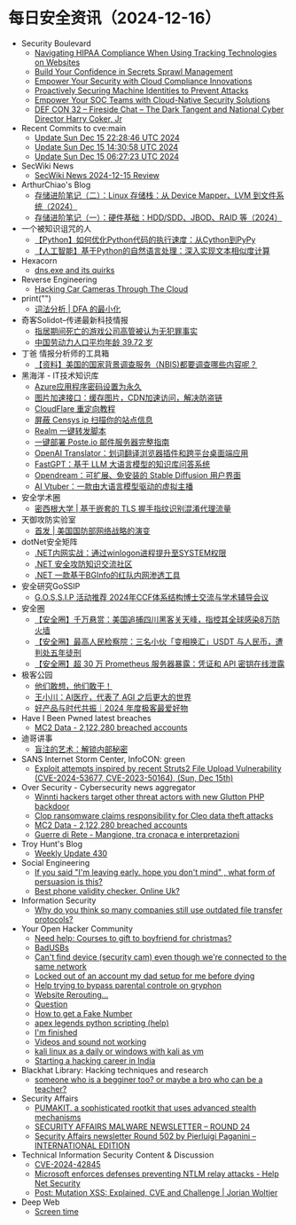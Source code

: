 # 每日安全资讯（2024-12-16）

- Security Boulevard
  - [Navigating HIPAA Compliance When Using Tracking Technologies on Websites](https://securityboulevard.com/2024/12/navigating-hipaa-compliance-when-using-tracking-technologies-on-websites/)
  - [Build Your Confidence in Secrets Sprawl Management](https://securityboulevard.com/2024/12/build-your-confidence-in-secrets-sprawl-management/)
  - [Empower Your Security with Cloud Compliance Innovations](https://securityboulevard.com/2024/12/empower-your-security-with-cloud-compliance-innovations/)
  - [Proactively Securing Machine Identities to Prevent Attacks](https://securityboulevard.com/2024/12/proactively-securing-machine-identities-to-prevent-attacks/)
  - [Empower Your SOC Teams with Cloud-Native Security Solutions](https://securityboulevard.com/2024/12/empower-your-soc-teams-with-cloud-native-security-solutions/)
  - [DEF CON 32 – Fireside Chat – The Dark Tangent and National Cyber Director Harry Coker, Jr](https://securityboulevard.com/2024/12/def-con-32-fireside-chat-the-dark-tangent-and-national-cyber-director-harry-coker-jr/)
- Recent Commits to cve:main
  - [Update Sun Dec 15 22:28:46 UTC 2024](https://github.com/trickest/cve/commit/e82dff99921175415d967a83a352e6a30da9fbf3)
  - [Update Sun Dec 15 14:30:58 UTC 2024](https://github.com/trickest/cve/commit/de9f6dc11f7cc2845deab45d9fb9c114746d9ba0)
  - [Update Sun Dec 15 06:27:23 UTC 2024](https://github.com/trickest/cve/commit/1f587bb06a0bb503f1fe4a7d11d87bf2d309495c)
- SecWiki News
  - [SecWiki News 2024-12-15 Review](http://www.sec-wiki.com/?2024-12-15)
- ArthurChiao's Blog
  - [存储进阶笔记（二）：Linux 存储栈：从 Device Mapper、LVM 到文件系统（2024）](https://arthurchiao.github.io/blog/storage-advanced-notes-2-zh/)
  - [存储进阶笔记（一）：硬件基础：HDD/SDD、JBOD、RAID 等（2024）](https://arthurchiao.github.io/blog/storage-advanced-notes-1-zh/)
- 一个被知识诅咒的人
  - [【Python】如何优化Python代码的执行速度：从Cython到PyPy](https://blog.csdn.net/nokiaguy/article/details/144480583)
  - [【人工智能】基于Python的自然语言处理：深入实现文本相似度计算](https://blog.csdn.net/nokiaguy/article/details/144480576)
- Hexacorn
  - [dns.exe and its quirks](https://www.hexacorn.com/blog/2024/12/15/dns-exe-and-its-quirks/)
- Reverse Engineering
  - [Hacking Car Cameras Through The Cloud](https://www.reddit.com/r/ReverseEngineering/comments/1heqdub/hacking_car_cameras_through_the_cloud/)
- print("")
  - [词法分析 | DFA 的最小化](https://www.o2oxy.cn/4290.html)
- 奇客Solidot–传递最新科技情报
  - [指居期间死亡的游戏公司高管被认为无犯罪事实](https://www.solidot.org/story?sid=80054)
  - [中国劳动力人口平均年龄 39.72 岁](https://www.solidot.org/story?sid=80053)
- 丁爸 情报分析师的工具箱
  - [【资料】美国的国家背景调查服务（NBIS)都要调查哪些内容呢？](https://mp.weixin.qq.com/s?__biz=MzI2MTE0NTE3Mw==&mid=2651148170&idx=1&sn=3af7c7fb214c799ef37e1a0499a102b5&chksm=f1af38b0c6d8b1a69fc461d722dd572946f35a012350305aeb344eaf3b23d2157b52f998e65e&scene=58&subscene=0#rd)
- 黑海洋 - IT技术知识库
  - [Azure应用程序密码设置为永久](https://www.upx8.com/4583)
  - [图片加速接口：缓存图片，CDN加速访问，解决防盗链](https://www.upx8.com/4582)
  - [CloudFlare 重定向教程](https://www.upx8.com/4580)
  - [屏蔽 Censys ip 扫描你的站点信息](https://www.upx8.com/4579)
  - [Realm 一键转发脚本](https://www.upx8.com/4578)
  - [一键部署 Poste.io 邮件服务器完整指南](https://www.upx8.com/4577)
  - [OpenAI Translator：划词翻译浏览器插件和跨平台桌面端应用](https://www.upx8.com/4573)
  - [FastGPT：基于 LLM 大语言模型的知识库问答系统](https://www.upx8.com/4572)
  - [Opendream：可扩展、免安装的 Stable Diffusion 用户界面](https://www.upx8.com/4571)
  - [AI Vtuber：一款由大语言模型驱动的虚拟主播](https://www.upx8.com/4570)
- 安全学术圈
  - [密西根大学 | 基于嵌套的 TLS 握手指纹识别混淆代理流量](https://mp.weixin.qq.com/s?__biz=MzU5MTM5MTQ2MA==&mid=2247491461&idx=1&sn=71b5e815f8c2dbbb36473d7031fadf06&chksm=fe2ee00ec959691842d5000789a0fe68c1b1dfc71b2f69ec23dd8a8c20df8eace345eb8b424a&scene=58&subscene=0#rd)
- 天御攻防实验室
  - [首发 | 美国国防部网络战略的演变](https://mp.weixin.qq.com/s?__biz=MzU0MzgyMzM2Nw==&mid=2247486174&idx=1&sn=7557d561e51c274a6fa2659698947c87&chksm=fb04c9b6cc7340a086eda9279479e53a05ac67581d1ff27cb90d2b195da2851bfb1a68b82072&scene=58&subscene=0#rd)
- dotNet安全矩阵
  - [.NET内网实战：通过winlogon进程提升至SYSTEM权限](https://mp.weixin.qq.com/s?__biz=MzUyOTc3NTQ5MA==&mid=2247497508&idx=1&sn=51ac4cd4955516cc9a56c07d436863fc&chksm=fa5959c9cd2ed0df9b3fc14dd16a551393e512fa25ceb2624e3db47c986133e8e20498e40402&scene=58&subscene=0#rd)
  - [.NET 安全攻防知识交流社区](https://mp.weixin.qq.com/s?__biz=MzUyOTc3NTQ5MA==&mid=2247497508&idx=2&sn=24c30854773d3d26fc9da23ace2dec0b&chksm=fa5959c9cd2ed0df26b927cfa2a1d86100673350fd77d9daee142d562a0a2a337c5e313af921&scene=58&subscene=0#rd)
  - [.NET 一款基于BGInfo的红队内网渗透工具](https://mp.weixin.qq.com/s?__biz=MzUyOTc3NTQ5MA==&mid=2247497508&idx=3&sn=99913c439da9bf18b98156abd166efdc&chksm=fa5959c9cd2ed0df48d317c3afcfd3617f9f6ef1d699f127ec6e2f547234fd9c8804cecda9e0&scene=58&subscene=0#rd)
- 安全研究GoSSIP
  - [G.O.S.S.I.P 活动推荐 2024年CCF体系结构博士交流与学术辅导会议](https://mp.weixin.qq.com/s?__biz=Mzg5ODUxMzg0Ng==&mid=2247499425&idx=1&sn=d669bc06ee0f7fdad07775645e518b66&chksm=c063d078f714596eb02cdda782ca534106c19255c91bbe48a2e72dae1abd8357872f912578b7&scene=58&subscene=0#rd)
- 安全圈
  - [【安全圈】千万悬赏：美国追捕四川黑客关天峰，指控其全球感染8万防火墙](https://mp.weixin.qq.com/s?__biz=MzIzMzE4NDU1OQ==&mid=2652066618&idx=1&sn=a53c860727d887307f935b429a2162da&chksm=f36e7f7ac419f66c205a816292349765947903575f5b0ceaddbc1a4a2fdd3549060fdfa9a55c&scene=58&subscene=0#rd)
  - [【安全圈】最高人民检察院：三名小伙「变相换汇」USDT 与人民币，遭判处五年徒刑](https://mp.weixin.qq.com/s?__biz=MzIzMzE4NDU1OQ==&mid=2652066618&idx=2&sn=7387c9bfc5ce3c826968c7e7dc0ec037&chksm=f36e7f7ac419f66cdf68c982c354c8a47560f35985fc9772295495a72f686d61c9013f09ac08&scene=58&subscene=0#rd)
  - [【安全圈】超 30 万 Prometheus 服务器暴露：凭证和 API 密钥在线泄露](https://mp.weixin.qq.com/s?__biz=MzIzMzE4NDU1OQ==&mid=2652066618&idx=3&sn=e357cb32259162fcaa4e589951d9e4ea&chksm=f36e7f7ac419f66c8c355db59f14018402fb0a3cec7403d17da621251c17d96fb69baabea25f&scene=58&subscene=0#rd)
- 极客公园
  - [他们敢想，他们敢干！](https://mp.weixin.qq.com/s?__biz=MTMwNDMwODQ0MQ==&mid=2653069644&idx=1&sn=19f3de5754f6bf54e2db266c9e2622e8&chksm=7e57dcfa492055ec0a5c23e27d7a3ee62fb9990e3924656bc6e568e429ee4b0d918e9d802cc6&scene=58&subscene=0#rd)
  - [王小川：AI医疗，代表了 AGI 之后更大的世界](https://mp.weixin.qq.com/s?__biz=MTMwNDMwODQ0MQ==&mid=2653069613&idx=1&sn=10e61dc6580cc83f032def83ef3be550&chksm=7e57dc9b4920558d9f5ed76743b971cf1762944f359ba8fafef7e71d745f1d8db7f587898905&scene=58&subscene=0#rd)
  - [好产品与时代共振｜2024 年度极客最爱好物](https://mp.weixin.qq.com/s?__biz=MTMwNDMwODQ0MQ==&mid=2653069613&idx=2&sn=977de7ee55bbb39d6c4ea75cb27d01dc&chksm=7e57dc9b4920558dc907a669f103ff21aa89ace1337a24c4e07ce4c0abd8da7dda8205c569bb&scene=58&subscene=0#rd)
- Have I Been Pwned latest breaches
  - [MC2 Data - 2,122,280 breached accounts](https://haveibeenpwned.com/PwnedWebsites#MC2Data)
- 迪哥讲事
  - [盲注的艺术：解锁内部秘密](https://mp.weixin.qq.com/s?__biz=MzIzMTIzNTM0MA==&mid=2247496609&idx=1&sn=8829f8aa2b4c0c7723874684d717ef8b&chksm=e8a5f9c2dfd270d4ef4dc73343c80c1f6c8fdce9325e9dbe629f587e1398dea3b4b8859cf63f&scene=58&subscene=0#rd)
- SANS Internet Storm Center, InfoCON: green
  - [Exploit attempts inspired by recent Struts2 File Upload Vulnerability (CVE-2024-53677, CVE-2023-50164), (Sun, Dec 15th)](https://isc.sans.edu/diary/rss/31520)
- Over Security - Cybersecurity news aggregator
  - [Winnti hackers target other threat actors with new Glutton PHP backdoor](https://www.bleepingcomputer.com/news/security/winnti-hackers-target-other-threat-actors-with-new-glutton-php-backdoor/)
  - [Clop ransomware claims responsibility for Cleo data theft attacks](https://www.bleepingcomputer.com/news/security/clop-ransomware-claims-responsibility-for-cleo-data-theft-attacks/)
  - [MC2 Data - 2,122,280 breached accounts](https://haveibeenpwned.com/PwnedWebsites#MC2Data)
  - [Guerre di Rete - Mangione, tra cronaca e interpretazioni](https://guerredirete.substack.com/p/guerre-di-rete-mangione-tra-cronaca)
- Troy Hunt's Blog
  - [Weekly Update 430](https://www.troyhunt.com/weekly-update-430/)
- Social Engineering
  - [If you said "I'm leaving early. hope you don't mind" , what form of persuasion is this?](https://www.reddit.com/r/SocialEngineering/comments/1her6i0/if_you_said_im_leaving_early_hope_you_dont_mind/)
  - [Best phone validity checker. Online Uk?](https://www.reddit.com/r/SocialEngineering/comments/1hehnyf/best_phone_validity_checker_online_uk/)
- Information Security
  - [Why do you think so many companies still use outdated file transfer protocols?](https://www.reddit.com/r/Information_Security/comments/1hehemt/why_do_you_think_so_many_companies_still_use/)
- Your Open Hacker Community
  - [Need help: Courses to gift to boyfriend for christmas?](https://www.reddit.com/r/HowToHack/comments/1hevopn/need_help_courses_to_gift_to_boyfriend_for/)
  - [BadUSBs](https://www.reddit.com/r/HowToHack/comments/1heyxxk/badusbs/)
  - [Can't find device (security cam) even though we're connected to the same network](https://www.reddit.com/r/HowToHack/comments/1hetg3o/cant_find_device_security_cam_even_though_were/)
  - [Locked out of an account my dad setup for me before dying](https://www.reddit.com/r/HowToHack/comments/1hev2fk/locked_out_of_an_account_my_dad_setup_for_me/)
  - [Help trying to bypass parental controle on gryphon](https://www.reddit.com/r/HowToHack/comments/1hf2uhv/help_trying_to_bypass_parental_controle_on_gryphon/)
  - [Website Rerouting...](https://www.reddit.com/r/HowToHack/comments/1hem900/website_rerouting/)
  - [Question](https://www.reddit.com/r/HowToHack/comments/1hemven/question/)
  - [How to get a Fake Number](https://www.reddit.com/r/HowToHack/comments/1heopz7/how_to_get_a_fake_number/)
  - [apex legends python scripting (help)](https://www.reddit.com/r/HowToHack/comments/1heqbgp/apex_legends_python_scripting_help/)
  - [I'm finished](https://www.reddit.com/r/HowToHack/comments/1heuw7l/im_finished/)
  - [Videos and sound not working](https://www.reddit.com/r/HowToHack/comments/1hemz0m/videos_and_sound_not_working/)
  - [kali linux as a daily or windows with kali as vm](https://www.reddit.com/r/HowToHack/comments/1henvch/kali_linux_as_a_daily_or_windows_with_kali_as_vm/)
  - [Starting a hacking career in India](https://www.reddit.com/r/HowToHack/comments/1henjna/starting_a_hacking_career_in_india/)
- Blackhat Library: Hacking techniques and research
  - [someone who is a begginer too? or maybe a bro who can be a teacher?](https://www.reddit.com/r/blackhat/comments/1hem9ws/someone_who_is_a_begginer_too_or_maybe_a_bro_who/)
- Security Affairs
  - [PUMAKIT, a sophisticated rootkit that uses advanced stealth mechanisms](https://securityaffairs.com/172016/malware/pumakit-sophisticated-rootkit.html)
  - [SECURITY AFFAIRS MALWARE NEWSLETTER – ROUND 24](https://securityaffairs.com/172002/malware/security-affairs-malware-newsletter-round-24.html)
  - [Security Affairs newsletter Round 502 by Pierluigi Paganini – INTERNATIONAL EDITION](https://securityaffairs.com/171995/uncategorized/security-affairs-newsletter-round-502-by-pierluigi-paganini-international-edition.html)
- Technical Information Security Content & Discussion
  - [CVE-2024-42845](https://www.reddit.com/r/netsec/comments/1hf33yz/cve202442845/)
  - [Microsoft enforces defenses preventing NTLM relay attacks - Help Net Security](https://www.reddit.com/r/netsec/comments/1heqfdd/microsoft_enforces_defenses_preventing_ntlm_relay/)
  - [Post: Mutation XSS: Explained, CVE and Challenge | Jorian Woltjer](https://www.reddit.com/r/netsec/comments/1heu5th/post_mutation_xss_explained_cve_and_challenge/)
- Deep Web
  - [Screen time](https://www.reddit.com/r/deepweb/comments/1heivr9/screen_time/)
